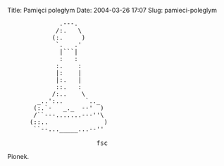 Title: Pamięci poległym
Date: 2004-03-26 17:07
Slug: pamieci-poleglym

<pre>
              .---.
             /:.   \
            (:.     )
             `.   .'
              |```|
              :   :
             :.    :
             |:    |
             |:.   |
             ::.   :
            /:..    \
        _..':..      `.._
       (:.`-   _._  --'  )
       /``---.......---''\
      (::..               )
       ``--..._____...--''

                        fsc
</pre>

Pionek.

